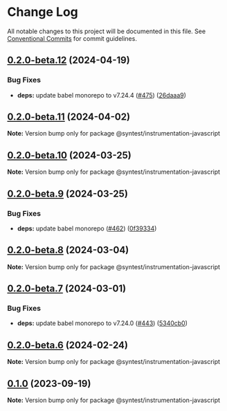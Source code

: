 # Change Log

All notable changes to this project will be documented in this file.
See [Conventional Commits](https://conventionalcommits.org) for commit guidelines.

## [0.2.0-beta.12](https://github.com/syntest-framework/syntest-javascript/compare/@syntest/instrumentation-javascript@0.2.0-beta.11...@syntest/instrumentation-javascript@0.2.0-beta.12) (2024-04-19)

### Bug Fixes

- **deps:** update babel monorepo to v7.24.4 ([#475](https://github.com/syntest-framework/syntest-javascript/issues/475)) ([26daaa9](https://github.com/syntest-framework/syntest-javascript/commit/26daaa9814671ca2cb72e112394ac8b368456a86))

## [0.2.0-beta.11](https://github.com/syntest-framework/syntest-javascript/compare/@syntest/instrumentation-javascript@0.2.0-beta.10...@syntest/instrumentation-javascript@0.2.0-beta.11) (2024-04-02)

**Note:** Version bump only for package @syntest/instrumentation-javascript

## [0.2.0-beta.10](https://github.com/syntest-framework/syntest-javascript/compare/@syntest/instrumentation-javascript@0.2.0-beta.9...@syntest/instrumentation-javascript@0.2.0-beta.10) (2024-03-25)

**Note:** Version bump only for package @syntest/instrumentation-javascript

## [0.2.0-beta.9](https://github.com/syntest-framework/syntest-javascript/compare/@syntest/instrumentation-javascript@0.2.0-beta.8...@syntest/instrumentation-javascript@0.2.0-beta.9) (2024-03-25)

### Bug Fixes

- **deps:** update babel monorepo ([#462](https://github.com/syntest-framework/syntest-javascript/issues/462)) ([0f39334](https://github.com/syntest-framework/syntest-javascript/commit/0f3933497b3110e27f135863c33a92bcaf164db5))

## [0.2.0-beta.8](https://github.com/syntest-framework/syntest-javascript/compare/@syntest/instrumentation-javascript@0.2.0-beta.7...@syntest/instrumentation-javascript@0.2.0-beta.8) (2024-03-04)

**Note:** Version bump only for package @syntest/instrumentation-javascript

## [0.2.0-beta.7](https://github.com/syntest-framework/syntest-javascript/compare/@syntest/instrumentation-javascript@0.2.0-beta.6...@syntest/instrumentation-javascript@0.2.0-beta.7) (2024-03-01)

### Bug Fixes

- **deps:** update babel monorepo to v7.24.0 ([#443](https://github.com/syntest-framework/syntest-javascript/issues/443)) ([5340cb0](https://github.com/syntest-framework/syntest-javascript/commit/5340cb03ef667efa94d06e1a2f502cd74bb00325))

## [0.2.0-beta.6](https://github.com/syntest-framework/syntest-javascript/compare/@syntest/instrumentation-javascript@0.2.0-beta.5...@syntest/instrumentation-javascript@0.2.0-beta.6) (2024-02-24)

**Note:** Version bump only for package @syntest/instrumentation-javascript

## [0.1.0](https://github.com/syntest-framework/syntest-javascript/compare/@syntest/instrumentation-javascript@0.1.0-beta.23...@syntest/instrumentation-javascript@0.1.0) (2023-09-19)

**Note:** Version bump only for package @syntest/instrumentation-javascript
